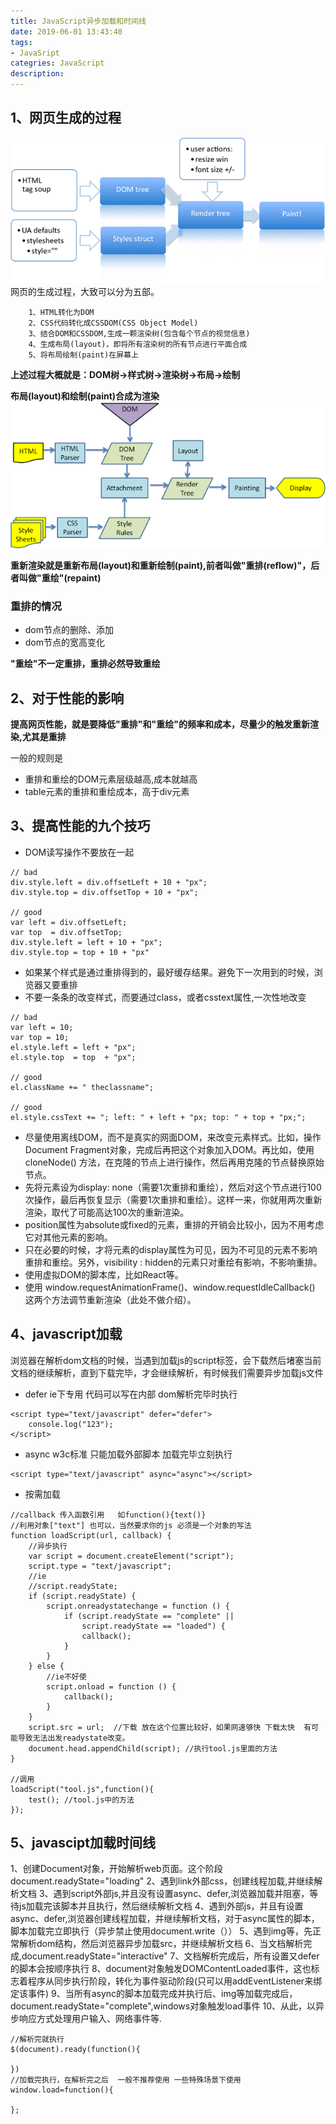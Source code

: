 ```yaml
---
title: JavaScript异步加载和时间线
date: 2019-06-01 13:43:40
tags: 
- JavaSript
categries: JavaScript
description: 
---
```


## 1、网页生成的过程
![](JavaScript异步加载和时间线/bg2015091501.png)
网页的生成过程，大致可以分为五部。
```
    1、HTML转化为DOM
    2、CSS代码转化成CSSDOM(CSS Object Model)
    3、结合DOM和CSSDOM,生成一颗渲染树(包含每个节点的视觉信息)
    4、生成布局(layout)，即将所有渲染树的所有节点进行平面合成
    5、将布局绘制(paint)在屏幕上
```
**上述过程大概就是：DOM树->样式树->渲染树->布局->绘制**

**布局(layout)和绘制(paint)合成为渲染**
![](JavaScript异步加载和时间线/bg2015091502.png)

**重新渲染就是重新布局(layout)和重新绘制(paint),前者叫做"重排(reflow)"，后者叫做"重绘"(repaint)**

### 重排的情况
* dom节点的删除、添加
* dom节点的宽高变化

**"重绘"不一定重排，重排必然导致重绘**

## 2、对于性能的影响
**提高网页性能，就是要降低"重排"和"重绘"的频率和成本，尽量少的触发重新渲染,尤其是重排**

一般的规则是
* 重排和重绘的DOM元素层级越高,成本就越高
* table元素的重排和重绘成本，高于div元素
## 3、提高性能的九个技巧
* DOM读写操作不要放在一起
```
// bad
div.style.left = div.offsetLeft + 10 + "px";
div.style.top = div.offsetTop + 10 + "px";

// good
var left = div.offsetLeft;
var top  = div.offsetTop;
div.style.left = left + 10 + "px";
div.style.top = top + 10 + "px"
```
* 如果某个样式是通过重排得到的，最好缓存结果。避免下一次用到的时候，浏览器又要重排
* 不要一条条的改变样式，而要通过class，或者csstext属性,一次性地改变
```
// bad
var left = 10;
var top = 10;
el.style.left = left + "px";
el.style.top  = top  + "px";

// good 
el.className += " theclassname";

// good
el.style.cssText += "; left: " + left + "px; top: " + top + "px;";
```
* 尽量使用离线DOM，而不是真实的网面DOM，来改变元素样式。比如，操作Document Fragment对象，完成后再把这个对象加入DOM。再比如，使用 cloneNode() 方法，在克隆的节点上进行操作，然后再用克隆的节点替换原始节点。
* 先将元素设为display: none（需要1次重排和重绘），然后对这个节点进行100次操作，最后再恢复显示（需要1次重排和重绘）。这样一来，你就用两次重新渲染，取代了可能高达100次的重新渲染。
* position属性为absolute或fixed的元素，重排的开销会比较小，因为不用考虑它对其他元素的影响。
* 只在必要的时候，才将元素的display属性为可见，因为不可见的元素不影响重排和重绘。另外，visibility : hidden的元素只对重绘有影响，不影响重排。
* 使用虚拟DOM的脚本库，比如React等。
* 使用 window.requestAnimationFrame()、window.requestIdleCallback() 这两个方法调节重新渲染（此处不做介绍）。

## 4、javascript加载
浏览器在解析dom文档的时候，当遇到加载js的script标签，会下载然后堵塞当前文档的继续解析，直到下载完毕，才会继续解析，有时候我们需要异步加载js文件
* defer ie下专用 代码可以写在内部 dom解析完毕时执行

```
<script type="text/javascript" defer="defer">
    console.log("123");
</script>
```

* async w3c标准 只能加载外部脚本 加载完毕立刻执行

```
<script type="text/javascript" async="async"></script>
```

* 按需加载

```
//callback 传入函数引用   如function(){text()}
//利用对象["text"] 也可以，当然要求你的js 必须是一个对象的写法 
function loadScript(url, callback) {
    //异步执行
    var script = document.createElement("script");
    script.type = "text/javascript";
    //ie
    //script.readyState;
    if (script.readyState) {
        script.onreadystatechange = function () {
            if (script.readyState == "complete" ||
                script.readyState == "loaded") {
                callback();
            }
        }
    } else {
        //ie不好使
        script.onload = function () {
            callback();
        }
    }
    script.src = url;  //下载 放在这个位置比较好，如果网速够快 下载太快  有可能导致无法出发readystate改变。
    document.head.appendChild(script); //执行tool.js里面的方法
}

//调用
loadScript("tool.js",function(){
    test(); //tool.js中的方法
});
```

## 5、javascipt加载时间线

1、创建Document对象，开始解析web页面。这个阶段document.readyState="loading"
2、遇到link外部css，创建线程加载,并继续解析文档
3、遇到script外部js,并且没有设置async、defer,浏览器加载并阻塞，等待js加载完该脚本并且执行，然后继续解析文档
4、遇到外部js，并且有设置async、defer,浏览器创建线程加载，并继续解析文档，对于async属性的脚本，脚本加载完立即执行（异步禁止使用document.write（））
5、遇到img等，先正常解析dom结构，然后浏览器异步加载src，并继续解析文档
6、当文档解析完成,document.readyState="interactive"
7、文档解析完成后，所有设置又defer的脚本会按顺序执行
8、document对象触发DOMContentLoaded事件，这也标志着程序从同步执行阶段，转化为事件驱动阶段(只可以用addEventListener来绑定该事件)
9、当所有async的脚本加载完成并执行后、img等加载完成后，document.readyState="complete",windows对象触发load事件
10、从此，以异步响应方式处理用户输入、网络事件等.

```
//解析完就执行
$(document).ready(function(){

})
//加载完执行，在解析完之后  一般不推荐使用 一些特殊场景下使用
window.load=function(){

};
```